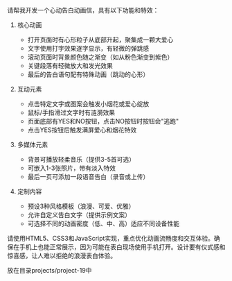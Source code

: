 请帮我开发一个心动告白动画信，具有以下功能和特效：

1. 核心动画
   - 打开页面时有心形粒子从底部升起，聚集成一颗大爱心
   - 文字使用打字效果逐字显示，有轻微的弹跳感
   - 滚动页面时背景颜色随之渐变（如从粉色渐变到紫色）
   - 关键段落有轻微放大和发光效果
   - 最后的告白语句配有特殊动画（跳动的心形）

2. 互动元素
   - 点击特定文字或图案会触发小烟花或爱心绽放
   - 鼠标/手指滑过文字时有涟漪效果
   - 页面底部有YES和NO按钮，点击NO按钮时按钮会"逃跑"
   - 点击YES按钮后触发满屏爱心和烟花特效

3. 多媒体元素
   - 背景可播放轻柔音乐（提供3-5首可选）
   - 可嵌入1-3张照片，带有淡入特效
   - 最后一页可添加一段语音告白（录音或上传）

4. 定制内容
   - 预设3种风格模板（浪漫、可爱、优雅）
   - 允许自定义告白文字（提供示例文案）
   - 可选择不同的动画密度（低、中、高）适应不同设备性能

请使用HTML5、CSS3和JavaScript实现，重点优化动画流畅度和交互体验。确保在手机上也能正常展示，因为可能在表白现场使用手机打开。设计要有仪式感和惊喜感，让人难以拒绝的浪漫表白体验。

放在目录projects/project-19中